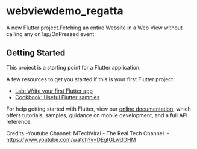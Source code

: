 # webviewdemo_regatta

A new Flutter project.Fetching an entire Website in a Web View without calling any onTap/OnPressed event

## Getting Started

This project is a starting point for a Flutter application.

A few resources to get you started if this is your first Flutter project:

- [Lab: Write your first Flutter app](https://flutter.io/docs/get-started/codelab)
- [Cookbook: Useful Flutter samples](https://flutter.io/docs/cookbook)

For help getting started with Flutter, view our 
[online documentation](https://flutter.io/docs), which offers tutorials, 
samples, guidance on mobile development, and a full API reference.

Credits:-Youtube Channel: MTechViral - The Real Tech Channel
       :- https://www.youtube.com/watch?v=DEgtGLwdOHM
